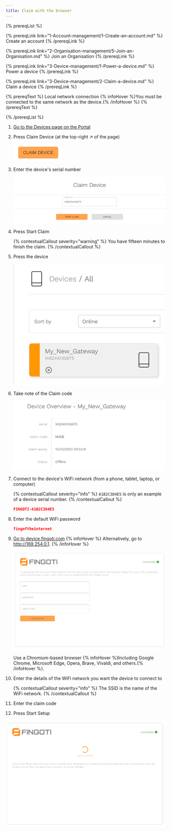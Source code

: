 ```yaml
---
title: Claim with the browser
---
```


{% prereqList %}

{% prereqLink link="1-Account-management/1-Create-an-account.md" %}
Create an account
{% /prereqLink %}

{% prereqLink link="2-Organisation-management/5-Join-an-Organisation.md" %}
Join an Organisation
{% /prereqLink %}

{% prereqLink link="3-Device-management/1-Power-a-device.md" %}
Power a device
{% /prereqLink %}

{% prereqLink link="3-Device-management/2-Claim-a-device.md" %}
Claim a device
{% /prereqLink %}

{% prereqText %}
Local network connection {% infoHover %}You must be connected to the same network as the device.{% /infoHover %}
{% /prereqText %}

{% /prereqList %}

1. [Go to the Devices page on the Portal](https://portal.fingoti.com/devices)

2. Press Claim Device (at the top-right &nearr; of the page)

   ![Screenshot of the Claim Device button](assets/claim-device-button.png)

3. Enter the device's serial number

   ![Screenshot of the Claim Device dialogue](assets/claim-device-dialogue.png)

4. Press Start Claim

    {% contextualCallout severity="warning" %}
    You have fifteen minutes to finish the claim.
    {% /contextualCallout %}

5. Press the device

   ![Screenshot of a device](assets/fingoti-device.png)

6. Take note of the Claim code

   ![Screenshot of the Device Overview dialogue displaying the Claim code](assets/claim-code.png)
   

7. Connect to the device's WiFi network (from a phone, tablet, laptop, or computer)

    {% contextualCallout severity="info" %}
    `A1B2C3D4E5` is only an example of a device serial number.
    {% /contextualCallout %}

    ```json
    FINGOTI-A1B2C3D4E5
    ```

8. Enter the default WiFi password

   ```json
   fingoftheinternet
   ```

9. [Go to device.fingoti.com](http://device.fingoti.com) {% infoHover %} Alternatively, go to <http://169.254.0.1>. {% /infoHover %}

   ![Screenshot of the Setup page](assets/setup.png)

   Use a Chromium-based browser {% infoHover %}Including Google Chrome, Microsoft Edge, Opera, Brave, Vivaldi, and others.{% /infoHover %}.

10. Enter the details of the WiFi network you want the device to connect to

    {% contextualCallout severity="info" %}
    The SSID is the name of the WiFi network.
    {% /contextualCallout %}

11. Enter the claim code

12. Press Start Setup

   ![Screenshot of the Setup page](assets/waiting.png)
